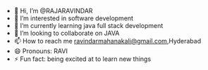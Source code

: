 - 👋 Hi, I’m @RAJARAVINDAR
- 👀 I’m interested in software development
- 🌱 I’m currently learning java full stack development
- 💞️ I’m looking to collaborate on JAVA
- 📫 How to reach me ravindarmahanakali@gmail.com,Hyderabad
- 😄 Pronouns: RAVI
- ⚡ Fun fact: being excited at to learn new things

<!---
RAJARAVINDAR/RAJARAVINDAR is a ✨ special ✨ repository because its `README.md` (this file) appears on your GitHub profile.
You can click the Preview link to take a look at your changes.
--->
